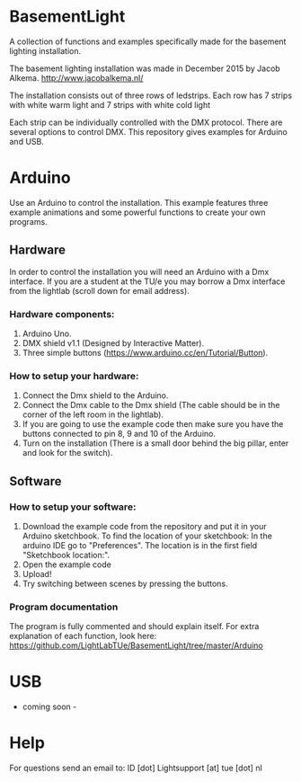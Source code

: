 # BasementLight
A collection of functions and examples specifically made for the basement lighting installation.

The basement lighting installation was made in December 2015 by Jacob Alkema. 
http://www.jacobalkema.nl/

The installation consists out of three rows of ledstrips. Each row has 7 strips with white warm light and 7 strips with white cold light

Each strip can be individually controlled with the DMX protocol. There are several options to control DMX. This repository gives examples for Arduino and USB.

# Arduino
Use an Arduino to control the installation. This example features three example animations and some powerful functions to create your own programs.

## Hardware
In order to control the installation you will need an Arduino with a Dmx interface. If you are a student at the TU/e you may borrow a Dmx interface from the lightlab (scroll down for email address).

### Hardware components:
1. Arduino Uno.
2. DMX shield v1.1 (Designed by Interactive Matter).
3. Three simple buttons (https://www.arduino.cc/en/Tutorial/Button).

### How to setup your hardware:
1. Connect the Dmx shield to the Arduino.
2. Connect the Dmx cable to the Dmx shield (The cable should be in the corner of the left room in the lightlab).
3. If you are going to use the example code then make sure you have the buttons connected to pin 8, 9 and 10 of the Arduino.
4. Turn on the installation (There is a small door behind the big pillar, enter and look for the switch).

## Software

### How to setup your software:
1. Download the example code from the repository and put it in your Arduino sketchbook. To find the location of your sketchbook: In the arduino IDE go to "Preferences". The location is in the first field "Sketchbook location:".
2. Open the example code
3. Upload!
4. Try switching between scenes by pressing the buttons. 

### Program documentation
The program is fully commented and should explain itself. For extra explanation of each function, look here: 
https://github.com/LightLabTUe/BasementLight/tree/master/Arduino 

# USB

- coming soon -

# Help

For questions send an email to: ID [dot] Lightsupport [at] tue [dot] nl